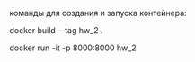 команды для создания и запуска контейнера:

docker build --tag hw_2 .   

docker run -it -p 8000:8000 hw_2